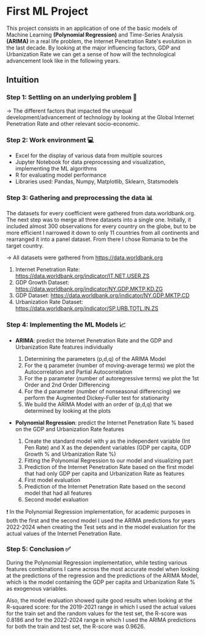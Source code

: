 #  First ML Project

This project consists in an application of one of the basic models of Machine Learning **(Polynomial Regression)** and Time-Series Analysis **(ARIMA)** in a real life problem, the Internet Penetration Rate's evolution in the last decade. By looking at the major influencing factors, GDP and Urbanization Rate we can get a sense of how will the technological advancement look like in the following years. 

## Intuition

### Step 1: Settling on an underlying problem :thinking:

-> The different factors that impacted the unequal development/advancement of technology by looking at the Global Internet Penetration Rate and other relevant socio-economic.


### Step 2: Work environment :computer:
  - Excel for the display of various data from multiple sources
  - Jupyter Notebook for data preprocessing and visualization, implementing the ML algorithms
  - R for evaluating model performance
  - Libraries used: Pandas, Numpy, Matplotlib, Sklearn, Statsmodels


### Step 3: Gathering and preprocessing the data :bar_chart:

  The datasets for every coefficient were gathered from data.worldbank.org. The next step was to merge all three datasets into a single one. Initially, it included almost 300 observations for every country on the globe, but to be more efficient I narrowed it down to only 11 countries from all continents and rearranged it into a panel dataset. From there I chose Romania to be the target country. 

-> All datasets were gathered from https://data.worldbank.org

1. Internet Penetration Rate: https://data.worldbank.org/indicator/IT.NET.USER.ZS
2. GDP Growth Dataset: https://data.worldbank.org/indicator/NY.GDP.MKTP.KD.ZG
3. GDP Dataset: https://data.worldbank.org/indicator/NY.GDP.MKTP.CD
4. Urbanization Rate Dataset: https://data.worldbank.org/indicator/SP.URB.TOTL.IN.ZS


### Step 4: Implementing the ML Models :chart_with_upwards_trend:

- **ARIMA**: predict the Internet Penetration Rate and the GDP and Urbanization Rate features individually
    1. Determining the parameters (p,d,q) of the ARIMA Model
    2. For the q parameter (number of moving-average terms) we plot the Autocorrelation and Partial Autocorrelation
    3. For the p parameter (number of autoregressive terms) we plot the 1st Order and 2nd Order Differencing
    4. For the d parameter (number of nonseasonal differencing) we perform the Augmented Dickey-Fuller test for stationarity
    5. We build the ARIMA Model with an order of (p,d,q) that we determined by looking at the plots

- **Polynomial Regression**: predict the Internet Penetration Rate % based on the GDP and Urbanization Rate features
    1. Create the standard model with y as the independent variable (Int Pen Rate) and X as the dependent variables (GDP per capita, GDP Growth % and Urbanization Rate %)
    2. Fitting the Polynomial Regression to our model and visualizing part
    3. Prediction of the Internet Penetration Rate based on the first model that had only GDP per capita and Urbanization Rate as features
    4. First model evaluation
    5. Prediction of the Internet Penetration Rate based on the second model that had all features
    6. Second model evaluation
 
:exclamation: In the Polynomial Regression implementation, for academic purposes in both the first and the second model I used the ARIMA predictions for years 2022-2024 when creating the Test sets and in the model evaluation for the actual values of the Internet Penetration Rate.


### Step 5: Conclusion :white_check_mark:

  During the Polynomial Regression implementation, while testing various features combinations I came across the most accurate model when looking at the predictions of the regression and the predictions of the ARIMA Model, which is the model containing the GDP per capita and Urbanization Rate % as exogenous variables. 
  
  Also, the model evaluation showed quite good results when looking at the R-squared score: for the 2019-2021 range in which I used the actual values for the train set and the random values for the test set, the R-score was 0.8186 and for the 2022-2024 range in which I used the ARIMA predictions for both the train and test set, the R-score was  0.9626.



